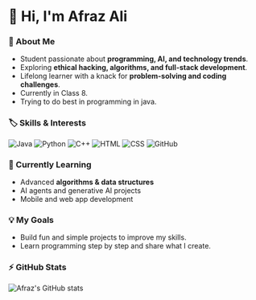 # 👋 Hi, I'm Afraz Ali

### 🚀 About Me
- Student passionate about **programming, AI, and technology trends**.  
- Exploring **ethical hacking, algorithms, and full-stack development**.  
- Lifelong learner with a knack for **problem-solving and coding challenges**.
- Currently in Class 8.
- Trying to do best in programming in java.

### 🏷️ Skills & Interests

![Java](https://img.shields.io/badge/Java-brown?style=for-the-badge&logo=java&logoColor=white)
![Python](https://img.shields.io/badge/Python-3776AB?style=for-the-badge&logo=python&logoColor=white)
![C++](https://img.shields.io/badge/C++-00599C?style=for-the-badge&logo=c%2B%2B&logoColor=white)
![HTML](https://img.shields.io/badge/HTML-E34F26?style=for-the-badge&logo=html5&logoColor=white)
![CSS](https://img.shields.io/badge/CSS-1572B6?style=for-the-badge&logo=css3&logoColor=white)
![GitHub](https://img.shields.io/badge/GitHub-181717?style=for-the-badge&logo=github&logoColor=white)


### 🌱 Currently Learning
- Advanced **algorithms & data structures**  
- AI agents and generative AI projects  
- Mobile and web app development  

### 💡 My Goals
- Build fun and simple projects to improve my skills.  
- Learn programming step by step and share what I create.
  
  

### ⚡ GitHub Stats
![Afraz's GitHub stats](https://github-readme-stats.vercel.app/api?username=AfrazAli786&show_icons=true&theme=radical)

<!---
AfrazAli786/AfrazAli786 is a ✨ special ✨ repository because its `README.md` (this file) appears on your GitHub profile.
You can click the Preview link to take a look at your changes.
--->
